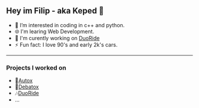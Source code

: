 Hey im Filip - aka Keped 👋
---
- 👀 I’m interested in coding in c++ and python.
- 🌐 I'm learing Web Development.
- 🥅 I'm curently working on [DuoRide](https://github.com/ChmieleskiFilip/DuoRide)
- ⚡ Fun fact: I love 90's and early 2k's cars.
---
### Projects I worked on
- 🚗[Autox](https://github.com/swojtczak/Praktyki-2022-05)
- 📖[Debatox](https://debatox.live/)
- 🎶[DuoRide](https://github.com/ChmieleskiFilip/DuoRide)
- ...
<!---
ChmieleskiFilip/ChmieleskiFilip is a ✨ special ✨ repository because its `README.md` (this file) appears on your GitHub profile.
You can click the Preview link to take a look at your changes.
--->
